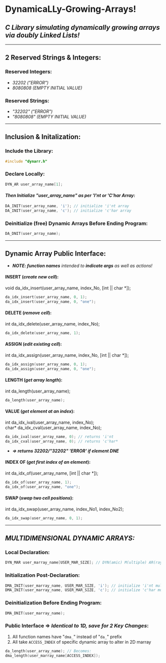# DynamicaLLy-Growing-Arrays!
## _C Library simulating dynamically growing arrays via doubly Linked Lists!_
-----------------------------------------------------------
## 2 Reserved Strings & Integers:
### Reserved Integers:
* _32202 ("ERROR")_</br>
* _8080808 (EMPTY INITIAL VALUE)_
### Reserved Strings:
* _"32202" ("ERROR")_</br>
* _"8080808" (EMPTY INITIAL VALUE)_
-----------------------------------------------------------
## Inclusion & Initalization:
### Include the Library:
```c
#include "dynarr.h"
```
### Declare Locally:
```c
DYN_AR user_array_name[1];
```
#### _Then Initialize "user_array_name" as per 'I'nt or 'C'har Array:_
```c
DA_INIT(user_array_name, 'i'); // initialize 'i'nt array
DA_INIT(user_array_name, 'c'); // initialize 'c'har array
```
 
### Deinitialize (free) Dynamic Arrays Before Ending Program:
```c
DA_DNIT(user_array_name);
```
-----------------------------------------------------------
## Dynamic Array Public Interface:
* _**NOTE: function names** intended to **indicate args** as well as actions!_
#### INSERT (*create new cell*):
void da_idx_insert(user_array_name, index_No, [int || char *]);
```c
da_idx_insert(user_array_name, 0, 1);
da_idx_insert(user_array_name, 0, "one");
```

#### DELETE (*remove cell*):
int da_idx_delete(user_array_name, index_No);
```c
da_idx_delete(user_array_name, 1);
```

#### ASSIGN (*edit existing cell*):
int da_idx_assign(user_array_name, index_No, [int || char *]);
```c
da_idx_assign(user_array_name, 0, 1);
da_idx_assign(user_array_name, 0, "one");
```

#### LENGTH (*get array length*):
int da_length(user_array_name);
```c
da_length(user_array_name);
```

#### VALUE (*get element at an index*):
int da_idx_ival(user_array_name, index_No);</br>
char* da_idx_cval(user_array_name, index_No);
```c
da_idx_ival(user_array_name, 0); // returns 'i'nt
da_idx_cval(user_array_name, 0); // returns 'c'har*
```
* **_=> returns 32202/"32202" 'ERROR' if element DNE_** 

#### INDEX OF (*get first index of an element*):
int da_idx_of(user_array_name, [int || char *]);
```c
da_idx_of(user_array_name, 1);
da_idx_of(user_array_name, "one");
```

#### SWAP (*swap two cell positions*):
int da_idx_swap(user_array_name, index_No1, index_No2);
```c
da_idx_swap(user_array_name, 0, 1);
```

-----------------------------------------------------------
## _MULTIDIMENSIONAL DYNAMIC ARRAYS:_
### Local Declaration:
```c
DYN_MAR user_marray_name[USER_MAR_SIZE]; // DYN(amic) M(ultiple) AR(rays)
```

### Initialization Post-Declaration:
```c
DMA_INIT(user_marray_name, USER_MAR_SIZE, 'i'); // initialize 'i'nt multi-dimensional array
DMA_INIT(user_marray_name, USER_MAR_SIZE, 'c'); // initialize 'c'har multi-dimensional array
```
### Deinitialization Before Ending Program:
```c
DMA_DNIT(user_marray_name);
```
### Public Interface => _Identical to 1D, save for 2 Key Changes_:
1) All function names have "`dma_`" instead of "`da_`" prefix
2) All take `ACCESS_INDEX` of specific dynamic array to alter in 2D marray
```c
da_length(user_array_name); // Becomes:
dma_length(user_marray_name[ACCESS_INDEX]);
```
